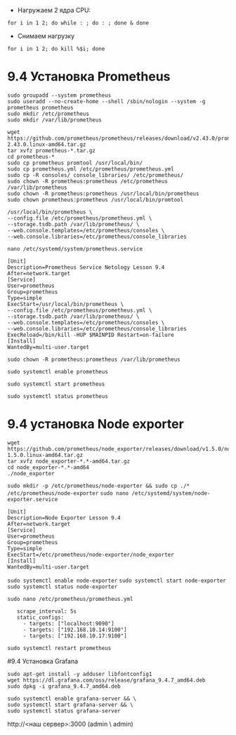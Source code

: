 - Нагружаем 2 ядра CPU:

`for i in 1 2; do while : ; do : ; done & done`

- Снимаем нагрузку 

`for i in 1 2; do kill %$i; done`

# 9.4 Установка Prometheus
```
sudo groupadd --system prometheus
sudo useradd --no-create-home --shell /sbin/nologin --system -g prometheus prometheus
sudo mkdir /etc/prometheus
sudo mkdir /var/lib/prometheus
```
```
wget https://github.com/prometheus/prometheus/releases/download/v2.43.0/prometheus-2.43.0.linux-amd64.tar.gz
tar xvfz prometheus-*.tar.gz
cd prometheus-*
sudo cp prometheus promtool /usr/local/bin/
sudo cp prometheus.yml /etc/prometheus/prometheus.yml
sudo cp -R consoles/ console_libraries/ /etc/prometheus/
sudo chown -R prometheus:prometheus /etc/prometheus /var/lib/prometheus
sudo chown -R prometheus:prometheus /usr/local/bin/prometheus
sudo chown prometheus:prometheus /usr/local/bin/promtool
```
```
/usr/local/bin/prometheus \
--config.file /etc/prometheus/prometheus.yml \
--storage.tsdb.path /var/lib/prometheus/ \
--web.console.templates=/etc/prometheus/consoles \
--web.console.libraries=/etc/prometheus/console_libraries
```

```
nano /etc/systemd/system/prometheus.service
```

```
[Unit]
Description=Prometheus Service Netology Lesson 9.4
After=network.target
[Service]
User=prometheus
Group=prometheus
Type=simple
ExecStart=/usr/local/bin/prometheus \
--config.file /etc/prometheus/prometheus.yml \
--storage.tsdb.path /var/lib/prometheus/ \
--web.console.templates=/etc/prometheus/consoles \
--web.console.libraries=/etc/prometheus/console_libraries
ExecReload=/bin/kill -HUP $MAINPID Restart=on-failure
[Install]
WantedBy=multi-user.target
```

`sudo chown -R prometheus:prometheus /var/lib/prometheus`

`sudo systemctl enable prometheus`

`sudo systemctl start prometheus`

`sudo systemctl status prometheus`

# 9.4 установка Node exporter
```
wget https://github.com/prometheus/node_exporter/releases/download/v1.5.0/node_exporter-1.5.0.linux-amd64.tar.gz
tar xvfz node_exporter-*.*-amd64.tar.gz
cd node_exporter-*.*-amd64
./node_exporter
```
`sudo mkdir -p /etc/prometheus/node-exporter && sudo cp ./* /etc/prometheus/node-exporter`
`sudo nano /etc/systemd/system/node-exporter.service`
```
[Unit]
Description=Node Exporter Lesson 9.4
After=network.target
[Service]
User=prometheus
Group=prometheus
Type=simple
ExecStart=/etc/prometheus/node-exporter/node_exporter
[Install]
WantedBy=multi-user.target
```
`sudo systemctl enable node-exporter`
`sudo systemctl start node-exporter`
`sudo systemctl status node-exporter`

`sudo nano /etc/prometheus/prometheus.yml`
```
   scrape_interval: 5s
   static_configs:
     - targets: ["localhost:9090"]
     - targets: ["192.168.10.14:9100"]
     - targets: ["192.168.10.17:9100"]
```
`sudo systemctl restart prometheus`

#9.4 Установка Grafana
```
sudo apt-get install -y adduser libfontconfig1
wget https://dl.grafana.com/oss/release/grafana_9.4.7_amd64.deb
sudo dpkg -i grafana_9.4.7_amd64.deb
```
```
sudo systemctl enable grafana-server && \
sudo systemctl start grafana-server && \ 
sudo systemctl status grafana-server
```

http://<наш сервер>:3000 (admin \ admin)
